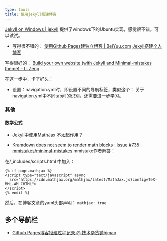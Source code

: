 ```yaml
---
type: tools
title: 使用jekyll搭建博客
---
```


[Jekyll on Windows | jekyll](https://jekyllrb.com/docs/windows/)
提供了windows下的Ubuntu实现，感觉很不错。可以试试。


- 写得很不错的：
[使用Github Pages建独立博客 | BeiYuu.com](http://beiyuu.com/github-pages)
[Jekyll搭建个人博客](http://baixin.io/2016/10/jekyll_tutorials1/)

写得很好的：
[Build your own website (with Jekyll and Minimal-mistakes theme) - Li Zeng](https://zenglix.github.io/personal_website/)

在这一步中，卡了好久：
- 设置：navigation.yml时，即设置不同的导航标签，类似这个：
关于navigation.yml中不同tab间的识别，还需要进一步学习。



### 其他
#### 数学公式 
- [Jekyll中使用MathJax](http://pkuwwt.github.io/linux/2013-12-03-jekyll-using-mathjax/)
不太起作用？

- [Kramdown does not seem to render math blocks · Issue #735 · mmistakes/minimal-mistakes](https://github.com/mmistakes/minimal-mistakes/issues/735)
mmistake作者解答：

在/_includes/scripts.html
中加入：
```
{% if page.mathjax %}
<script type="text/javascript" async
  src="https://cdn.mathjax.org/mathjax/latest/MathJax.js?config=TeX-MML-AM_CHTML">
</script>
{% endif %}

```

然后，在博客文章的yaml头部声明：
`mathjax: true`


## 多个导航栏
- [Github Pages博客搭建过程记录 @ 技术杂货铺hjmao](https://huajianmao.github.io/how-i-setup-this-blog/)